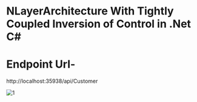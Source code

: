 # NLayerArchitecture With Tightly Coupled Inversion of Control in .Net C#


# Endpoint Url- 
http://localhost:35938/api/Customer

![1](https://user-images.githubusercontent.com/116249623/212545392-1087f12f-3d02-496d-82b7-e6f297c37857.jpg)
